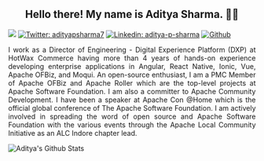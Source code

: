 
<!--
**adityasharma7/adityasharma7** is a ✨ _special_ ✨ repository because its `README.md` (this file) appears on your GitHub profile.

Here are some ideas to get you started:

- 🔭 I’m currently working on ...
- 🌱 I’m currently learning ...
- 👯 I’m looking to collaborate on ...
- 🤔 I’m looking for help with ...
- 💬 Ask me about ...
- 📫 How to reach me: ...
- 😄 Pronouns: ...
- ⚡ Fun fact: ...
-->


<h2 align="center">Hello there! My name is Aditya Sharma. 👋🤓</h2>  

![](https://visitor-badge.laobi.icu/badge?page_id=adityasharma7.adityasharma7)
[![Twitter: adityapsharma7](https://img.shields.io/twitter/follow/adityapsharma7?style=social)](https://twitter.com/adityapsharma7)
[![Linkedin: aditya-p-sharma](https://img.shields.io/badge/-aditya--p--sharma-blue?style=flat-square&logo=Linkedin&logoColor=white&link=https://www.linkedin.com/in/aditya-p-sharma/)](https://www.linkedin.com/in/aditya-p-sharma/)
[![Github](https://img.shields.io/github/followers/adityasharma7?label=Follow&style=social)](https://github.com/adityasharma7)  


<p align="justify">I work as a Director of Engineering - Digital Experience Platform (DXP) at HotWax Commerce having more than 4 years of hands-on experience developing enterprise applications in Angular, React Native, Ionic, Vue, Apache OFBiz, and Moqui. An open-source enthusiast, I am a PMC Member of Apache OFBiz and Apache Roller which are the top-level projects at Apache Software Foundation. I am also a committer to Apache Community Development. I have been a speaker at Apache Con @Home which is the official global conference of The Apache Software Foundation. I am actively involved in spreading the word of open source and Apache Software Foundation with the various events through the Apache Local Community Initiative as an ALC Indore chapter lead.
</p>


![Aditya's Github Stats](https://github-readme-stats.vercel.app/api?username=adityasharma7&show_icons=true)  
